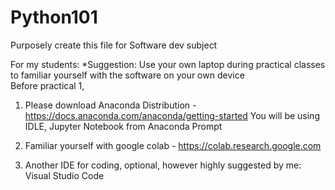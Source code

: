 # Python101
Purposely create this file for Software dev subject

For my students: *Suggestion: Use your own laptop during practical classes to familiar yourself with the software on your own device
<br>
Before practical 1, 
1. Please download 
Anaconda Distribution - https://docs.anaconda.com/anaconda/getting-started
You will be using IDLE, Jupyter Notebook from Anaconda Prompt

2. Familiar yourself with google colab - https://colab.research.google.com

3. Another IDE for coding, optional, however highly suggested by me: Visual Studio Code 

